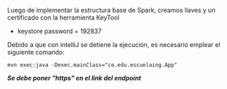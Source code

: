 Luego de implementar la estructura base de Spark, creamos llaves y un certificado con la herramienta KeyTool 

* keystore password = 192837

Debido a que con intelliJ se detiene la ejecución, es necesario emplear el siguiente comando:

`mvn exec:java -Dexec.mainClass="co.edu.escuelaing.App"`

***Se debe poner "https" en el link del endpoint***